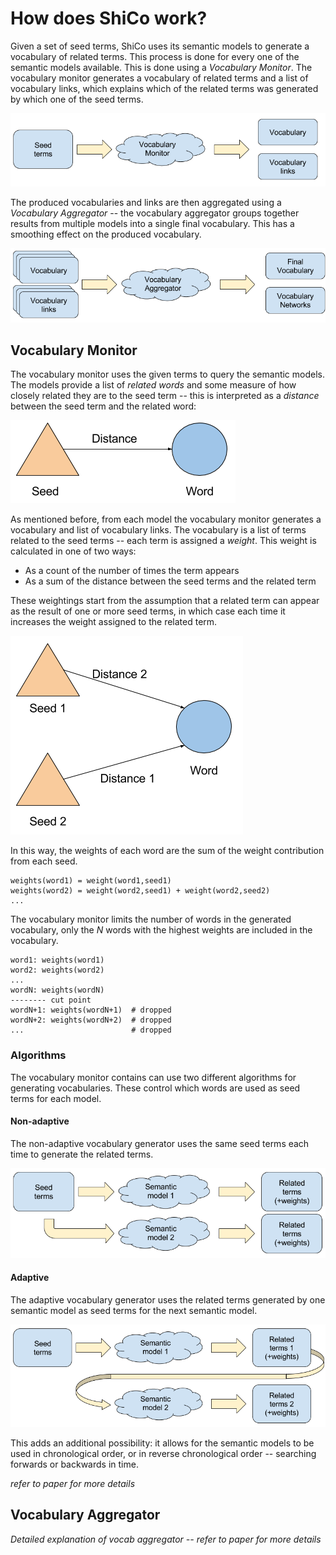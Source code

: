 # How does ShiCo work?

Given a set of seed terms, ShiCo uses its semantic models to generate a vocabulary of related terms. This process is done for every one of the semantic models available. This is done using a *Vocabulary Monitor*. The vocabulary monitor generates a vocabulary of related terms and a list of vocabulary links, which explains which of the related terms was generated by which one of the seed terms.

![Overview of vocabulary monitor](./shicoOverviewA.png)

The produced vocabularies and links are then aggregated using a *Vocabulary Aggregator* -- the vocabulary aggregator groups together results from multiple models into a single final vocabulary. This has a smoothing effect on the produced vocabulary.

![Overview of vocabulary aggregator](./shicoOverviewB.png)

## Vocabulary Monitor

The vocabulary monitor uses the given terms to query the semantic models. The models provide a list of *related words* and some measure of how closely related they are to the seed term -- this is interpreted as a *distance* between the seed term and the related word:

![Overview of vocabulary aggregator](./seedWordRelationA.png)

As mentioned before, from each model the vocabulary monitor generates a vocabulary and list of vocabulary links. The vocabulary is a list of terms related to the seed terms -- each term is assigned a *weight*. This weight is calculated in one of two ways:
 - As a count of the number of times the term appears
 - As a sum of the distance between the seed terms and the related term

These weightings start from the assumption that a related term can appear as the result of one or more seed terms, in which case each time it increases the weight assigned to the related term.

![Overview of vocabulary aggregator](./seedWordRelationB.png)

In this way, the weights of each word are the sum of the weight contribution from each seed.

```
weights(word1) = weight(word1,seed1)
weights(word2) = weight(word2,seed1) + weight(word2,seed2)
...
```

The vocabulary monitor limits the number of words in the generated vocabulary, only the *N* words with the highest weights are included in the vocabulary.

```
word1: weights(word1)
word2: weights(word2)
...
wordN: weights(wordN)
-------- cut point
wordN+1: weights(wordN+1)  # dropped
wordN+2: weights(wordN+2)  # dropped
...                        # dropped
```

### Algorithms

The vocabulary monitor contains can use two different algorithms for generating vocabularies. These control which words are used as seed terms for each model.

#### Non-adaptive

The non-adaptive vocabulary generator uses the same seed terms each time to generate the related terms.

![Non Adaptive generator](./vmNonAdaptive.png)

#### Adaptive

The adaptive vocabulary generator uses the related terms generated by one semantic model as seed terms for the next semantic model.

![Adaptive generator](./vmAdaptive.png)

This adds an additional possibility: it allows for the semantic models to be used in chronological order, or in reverse chronological order -- searching forwards or backwards in time.

*refer to paper for more details*

## Vocabulary Aggregator

*Detailed explanation of vocab aggregator  -- refer to paper for more details*

